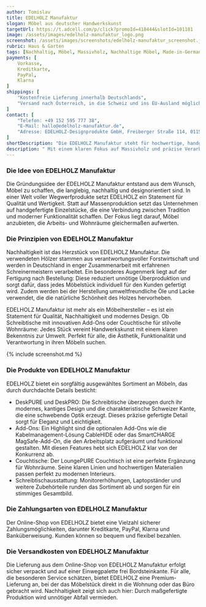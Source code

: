 ```yaml
---
author: Tomislav
title: EDELHOLZ Manufaktur
slogan: Möbel aus deutscher Handwerkskunst
targetUrl: https://t.adcell.com/p/click?promoId=418444&slotId=101181
image: /assets/images/edelholz-manufaktur_logo.png
screenshot: /assets/images/screenshots/edelholz-manufaktur_screenshot.jpg
rubric: Haus & Garten
tags: [Nachhaltig, Möbel, Massivholz, Nachhaltige Möbel, Made-in-Germany]
payments: [
    Vorkasse,
    Kreditkarte,
    PayPal,
    Klarna
]
shippings: [
    "Kostenfreie Lieferung innerhalb Deutschlands",
    "Versand nach Österreich, in die Schweiz und ins EU-Ausland möglich"
]
contact: [
    "Telefon: +49 152 595 777 38",
    "E-Mail: hallo@edelholz-manufaktur.de",
    "Adresse: EDELHOLZ-Designprodukte GmbH, Freiberger Straße 114, 01159 Dresden"
]
shortDescription: "Die EDELHOLZ Manufaktur steht für hochwertige, handgefertigte Möbel, die modernes Design und Nachhaltigkeit auf einzigartige Weise vereinen."
description: " Mit einem klaren Fokus auf Massivholz und präzise Verarbeitung bietet die Manufaktur Schreibtische, Couchtische und Zubehör, die nicht nur durch ihre Funktionalität, sondern auch durch ihre zeitlose Ästhetik überzeugen. Besonders bemerkenswert: Jedes Möbelstück wird individuell nach Bestellung gefertigt – für ein Maximum an Qualität und Ressourcenschonung."
---
```


### Die Idee von EDELHOLZ Manufaktur

Die Gründungsidee der EDELHOLZ Manufaktur entstand aus dem Wunsch, Möbel zu schaffen, die langlebig, nachhaltig und designorientiert sind. In einer Welt voller Wegwerfprodukte setzt EDELHOLZ ein Statement für Qualität und Wertigkeit. Statt auf Massenproduktion setzt das Unternehmen auf handgefertigte Einzelstücke, die eine Verbindung zwischen Tradition und moderner Funktionalität schaffen. Der Fokus liegt darauf, Möbel anzubieten, die Arbeits- und Wohnräume gleichermaßen aufwerten.

### Die Prinzipien von EDELHOLZ Manufaktur

Nachhaltigkeit ist das Herzstück von EDELHOLZ Manufaktur. Die verwendeten Hölzer stammen aus verantwortungsvoller Forstwirtschaft und werden in Deutschland in enger Zusammenarbeit mit erfahrenen Schreinermeistern verarbeitet. Ein besonderes Augenmerk liegt auf der Fertigung nach Bestellung: Diese reduziert unnötige Überproduktion und sorgt dafür, dass jedes Möbelstück individuell für den Kunden gefertigt wird. Zudem werden bei der Herstellung umweltfreundliche Öle und Lacke verwendet, die die natürliche Schönheit des Holzes hervorheben.

EDELHOLZ Manufaktur ist mehr als ein Möbelhersteller – es ist ein Statement für Qualität, Nachhaltigkeit und modernes Design. Ob Schreibtische mit innovativen Add-Ons oder Couchtische für stilvolle Wohnräume: Jedes Stück vereint Handwerkskunst mit einem klaren Bekenntnis zur Umwelt. Perfekt für alle, die Ästhetik, Funktionalität und Verantwortung in ihren Möbeln suchen.

{% include screenshot.md %}

### Die Produkte von EDELHOLZ Manufaktur

EDELHOLZ bietet ein sorgfältig ausgewähltes Sortiment an Möbeln, das durch durchdachte Details besticht:

+ DeskPURE und DeskPRO: Die Schreibtische überzeugen durch ihr modernes, kantiges Design und die charakteristische Schweizer Kante, die eine schwebende Optik erzeugt. Dieses präzise gefertigte Detail sorgt für Eleganz und Leichtigkeit.
+ Add-Ons: Ein Highlight sind die optionalen Add-Ons wie die Kabelmanagement-Lösung CableHIDE oder das SmartCHARGE MagSafe-Add-On, die den Arbeitsplatz aufgeräumt und funktional gestalten. Mit diesen Features hebt sich EDELHOLZ klar von der Konkurrenz ab.
+ Couchtische: Der LoungePURE Couchtisch ist eine perfekte Ergänzung für Wohnräume. Seine klaren Linien und hochwertigen Materialien passen perfekt zu modernen Interieurs.
+ Schreibtischausstattung: Monitorerhöhungen, Laptopständer und weitere Zubehörteile runden das Sortiment ab und sorgen für ein stimmiges Gesamtbild.

### Die Zahlungsarten von EDELHOLZ Manufaktur

Der Online-Shop von EDELHOLZ bietet eine Vielzahl sicherer Zahlungsmöglichkeiten, darunter Kreditkarte, PayPal, Klarna und Banküberweisung. Kunden können so bequem und flexibel bezahlen.

### Die Versandkosten von EDELHOLZ Manufaktur

Die Lieferung aus dem Online-Shop von EDELHOLZ Manufaktur erfolgt sicher verpackt und auf einer Einwegpalette frei Bordsteinkante. Für alle, die besonderen Service schätzen, bietet EDELHOLZ eine Premium-Lieferung an, bei der das Möbelstück direkt in die Wohnung oder das Büro gebracht wird. Nachhaltigkeit zeigt sich auch hier: Durch maßgefertigte Produktion wird unnötiger Abfall vermieden.